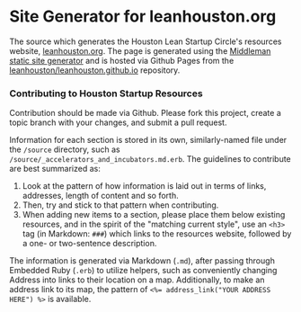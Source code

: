 # Site Generator for leanhouston.org

The source which generates the Houston Lean Startup Circle's resources website, [leanhouston.org](http://leanhouston.org). The page is generated using the [Middleman static site generator](http://middlemanapp.com/) and is hosted via Github Pages from the [leanhouston/leanhouston.github.io](https://github.com/leanhouston/leanhouston.github.io) repository.

### Contributing to Houston Startup Resources

Contribution should be made via Github. Please fork this project, create a topic branch with your changes, and submit a pull request.

Information for each section is stored in its own, similarly-named file under the `/source` directory, such as `/source/_accelerators_and_incubators.md.erb`. The guidelines to contribute are best summarized as:

1. Look at the pattern of how information is laid out in terms of links, addresses, length of content and so forth. 
2. Then, try and stick to that pattern when contributing. 
3. When adding new items to a section, please place them below existing resources, and in the spirit of the "matching current style", use an `<h3>` tag (in Markdown: `###`) which links to the resources website, followed by a one- or two-sentence description.

The information is generated via Markdown (`.md`), after passing through Embedded Ruby (`.erb`) to utilize helpers, such as conveniently changing Address into links to their location on a map.  Additionally, to make an address link to its map, the pattern of `<%= address_link("YOUR ADDRESS HERE") %>` is available.
